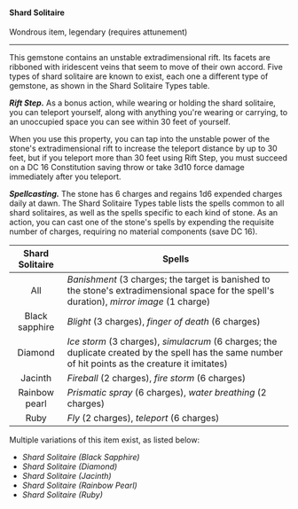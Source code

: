 #### Shard Solitaire

Wondrous item, legendary (requires attunement)

---

This gemstone contains an unstable extradimensional rift. Its facets are ribboned with iridescent veins that seem to move of their own accord. Five types of shard solitaire are known to exist, each one a different type of gemstone, as shown in the Shard Solitaire Types table.

***Rift Step.*** As a bonus action, while wearing or holding the shard solitaire, you can teleport yourself, along with anything you're wearing or carrying, to an unoccupied space you can see within 30 feet of yourself.

When you use this property, you can tap into the unstable power of the stone's extradimensional rift to increase the teleport distance by up to 30 feet, but if you teleport more than 30 feet using Rift Step, you must succeed on a DC 16 Constitution saving throw or take 3d10 force damage immediately after you teleport.

***Spellcasting.*** The stone has 6 charges and regains 1d6 expended charges daily at dawn. The Shard Solitaire Types table lists the spells common to all shard solitaires, as well as the spells specific to each kind of stone. As an action, you can cast one of the stone's spells by expending the requisite number of charges, requiring no material components (save DC 16).

| Shard Solitaire | Spells                                                                                                                                              |
|:---------------:|-----------------------------------------------------------------------------------------------------------------------------------------------------|
|       All       | *Banishment* (3 charges; the target is banished to the stone's extradimensional space for the spell's duration), *mirror image* (1 charge)          |
|  Black sapphire | *Blight* (3 charges), *finger of death* (6 charges)                                                                                                 |
|     Diamond     | *Ice storm* (3 charges), *simulacrum* (6 charges; the duplicate created by the spell has the same number of hit points as the creature it imitates) |
|     Jacinth     | *Fireball* (2 charges), *fire storm* (6 charges)                                                                                                    |
|  Rainbow pearl  | *Prismatic spray* (6 charges), *water breathing* (2 charges)                                                                                        |
|       Ruby      | *Fly* (2 charges), *teleport* (6 charges)                                                                                                           |

Multiple variations of this item exist, as listed below:

- *Shard Solitaire (Black Sapphire)*
- *Shard Solitaire (Diamond)*
- *Shard Solitaire (Jacinth)*
- *Shard Solitaire (Rainbow Pearl)*
- *Shard Solitaire (Ruby)*